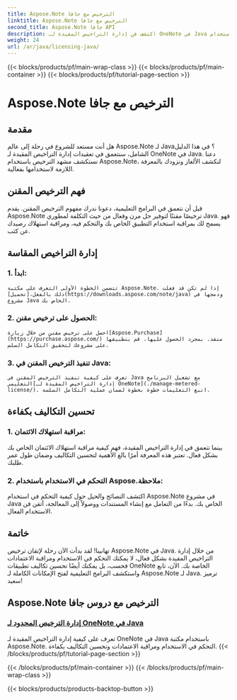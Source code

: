 ```yaml
---
title: Aspose.Note الترخيص مع جافا
linktitle: Aspose.Note الترخيص مع جافا
second_title: Aspose.Note جافا API
description: اكتشف فن إدارة التراخيص المقيدة لـ OneNote في Java باستخدام Aspose.Note. التحكم في الاستخدام بشكل فعال ومراقبة الاعتمادات وتحسين التكاليف.
weight: 24
url: /ar/java/licensing-java/
---
```


{{< blocks/products/pf/main-wrap-class >}}
{{< blocks/products/pf/main-container >}}
{{< blocks/products/pf/tutorial-page-section >}}

# Aspose.Note الترخيص مع جافا

## مقدمة

هل أنت مستعد للشروع في رحلة إلى عالم Aspose.Note لـ Java؟ في هذا الدليل الشامل، سنتعمق في تعقيدات إدارة التراخيص المقيدة لـ OneNote في Java. دعنا نستكشف مشهد الترخيص باستخدام Aspose.Note، لنكشف الألغاز ونزودك بالمعرفة اللازمة لاستخدامها بفعالية.

## فهم الترخيص المقنن

قبل أن نتعمق في البرامج التعليمية، دعونا ندرك مفهوم الترخيص المقنن. يقدم Aspose.Note ترخيصًا مقننًا لتوفير حل مرن وفعال من حيث التكلفة لمطوري Java. فهو يسمح لك بمراقبة استخدام التطبيق الخاص بك والتحكم فيه، ومراقبة استهلاك رصيدك عن كثب.

## إدارة التراخيص المقاسة

### 1. ابدأ:
    تتضمن الخطوة الأولى التعرف على مكتبة Aspose.Note. إذا لم تكن قد فعلت ذلك بالفعل،[تحميل](https://downloads.aspose.com/note/java) ودمجها في مشروع Java الخاص بك.

### 2. الحصول على ترخيص مقنن:
    احصل على ترخيص مقنن من خلال زيارة[Aspose.Purchase](https://purchase.aspose.com/) منفذ. بمجرد الحصول عليها، قم بتطبيقها على مشروعك لتحقيق التكامل السلس.

### 3. تنفيذ الترخيص المقنن في Java:
    تعرف على كيفية تنفيذ الترخيص المقنن في Java مع تشغيل البرنامج التعليمي[إدارة التراخيص المقيدة لـ OneNote](./manage-metered-license/). اتبع التعليمات خطوة بخطوة لضمان عملية التكامل السلسة.

## تحسين التكاليف بكفاءة

### 1. مراقبة استهلاك الائتمان:
   بينما تتعمق في إدارة التراخيص المقيدة، فهم كيفية مراقبة استهلاك الائتمان الخاص بك بشكل فعال. تعتبر هذه المعرفة أمرًا بالغ الأهمية لتحسين التكاليف وضمان طول عمر طلبك.

### 2. التحكم في الاستخدام باستخدام Aspose.ملاحظة:
   اكتشف النصائح والحيل حول كيفية التحكم في استخدام Aspose.Note في مشروع Java الخاص بك. بدءًا من التعامل مع إنشاء المستندات ووصولاً إلى المعالجة، أتقن فن الاستخدام الفعال.

## خاتمة

تهانينا! لقد بدأت الآن رحلة لإتقان ترخيص Aspose.Note في Java. من خلال إدارة التراخيص المقيدة بشكل فعال، لا يمكنك التحكم في الاستخدام ومراقبة الاعتمادات فحسب، بل يمكنك أيضًا تحسين تكاليف تطبيقات OneNote الخاصة بك. الآن، تابع واستكشف البرامج التعليمية لفتح الإمكانات الكاملة لـ Aspose.Note لـ Java. ترميز سعيد!
## Aspose.Note الترخيص مع دروس جافا
### [إدارة الترخيص المحدود لـ OneNote في Java](./manage-metered-license/)
تعرف على كيفية إدارة التراخيص المقيدة لـ OneNote في Java باستخدام مكتبة Aspose.Note. التحكم في الاستخدام ومراقبة الاعتمادات وتحسين التكاليف بكفاءة.
{{< /blocks/products/pf/tutorial-page-section >}}

{{< /blocks/products/pf/main-container >}}
{{< /blocks/products/pf/main-wrap-class >}}

{{< blocks/products/products-backtop-button >}}

